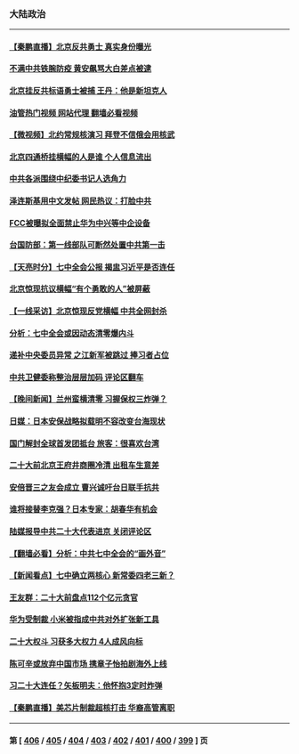 ### 大陆政治
---
#### [【秦鹏直播】北京反共勇士 真实身份曝光](../../pages/ncid277/n13844713.md?10140845) 
#### [不满中共铁腕防疫 黄安飙骂大白差点被逮](../../pages/ncid277/n13844860.md?10140845) 
#### [北京挂反共标语勇士被捕 王丹：他是新坦克人](../../pages/ncid277/n13844777.md?10140845) 
#### [油管热门视频 网站代理 翻墙必看视频](http://209.222.30.114:81/youtube.html?10140845)
#### [【微视频】北约常规核演习 拜登不信俄会用核武](../../pages/ncid277/n13844097.md?10140845) 
#### [北京四通桥挂横幅的人是谁 个人信息流出](../../pages/ncid277/n13844816.md?10140845) 
#### [中共各派围绕中纪委书记人选角力](../../pages/ncid277/n13844330.md?10140845) 
#### [泽连斯基用中文发帖 网民热议：打脸中共](../../pages/ncid277/n13844723.md?10140845) 
#### [FCC被曝拟全面禁止华为中兴等中企设备](../../pages/ncid277/n13844686.md?10140845) 
#### [台国防部：第一线部队可断然处置中共第一击](../../pages/ncid277/n13844637.md?10140845) 
#### [【天亮时分】七中全会公报 揭盅习近平是否连任](../../pages/ncid277/n13844697.md?10140845) 
#### [北京惊现抗议横幅“有个勇敢的人”被屏蔽](../../pages/ncid277/n13844650.md?10140845) 
#### [【一线采访】北京惊现反党横幅 中共全网封杀](../../pages/ncid277/n13844506.md?10140845) 
#### [分析：七中全会或因动态清零爆内斗](../../pages/ncid277/n13844398.md?10140845) 
#### [递补中央委员异常 之江新军被跳过 捧习者占位](../../pages/ncid277/n13844507.md?10140845) 
#### [中共卫健委称整治层层加码 评论区翻车](../../pages/ncid277/n13844481.md?10140845) 
#### [【晚间新闻】兰州蛮横清零 习握保权三炸弹？](../../pages/ncid277/n13844470.md?10140845) 
#### [日媒：日本安保战略拟载明不容改变台海现状](../../pages/ncid277/n13844366.md?10140845) 
#### [国门解封全球首发团抵台 旅客：很喜欢台湾](../../pages/ncid277/n13844338.md?10140845) 
#### [二十大前北京王府井商圈冷清 出租车生意差](../../pages/ncid277/n13844308.md?10140845) 
#### [安倍晋三之友会成立 曹兴诚吁台日联手抗共](../../pages/ncid277/n13844164.md?10140845) 
#### [谁将接替李克强？日本专家：胡春华有机会](../../pages/ncid277/n13844060.md?10140845) 
#### [陆媒报导中共二十大代表进京  关闭评论区](../../pages/ncid277/n13844272.md?10140845) 
#### [【翻墙必看】分析：中共七中全会的“画外音”](../../pages/ncid277/n13844271.md?10140845) 
#### [【新闻看点】七中确立两核心 新常委四老三新？](../../pages/ncid277/n13844084.md?10140845) 
#### [王友群：二十大前盘点112个亿元贪官](../../pages/ncid277/n13844182.md?10140845) 
#### [华为受制裁 小米被指成中共对外扩张新工具](../../pages/ncid277/n13844067.md?10140845) 
#### [二十大权斗 习获多大权力 4人成风向标](../../pages/ncid277/n13844080.md?10140845) 
#### [陈可辛或放弃中国市场 携章子怡拍剧海外上线](../../pages/ncid277/n13844102.md?10140845) 
#### [习二十大连任？矢板明夫：他怀抱3定时炸弹](../../pages/ncid277/n13843975.md?10140845) 
#### [【秦鹏直播】美芯片制裁超核打击 华裔高管离职](../../pages/ncid277/n13843939.md?10140845) 

---
#### 第 [ [406](./406.md?10140845) / [405](./405.md?10140845) / [404](./404.md?10140845) / [403](./403.md?10140845) / [402](./402.md?10140845) / [401](./401.md?10140845) / [400](./400.md?10140845) / [399](./399.md?10140845) ] 页
